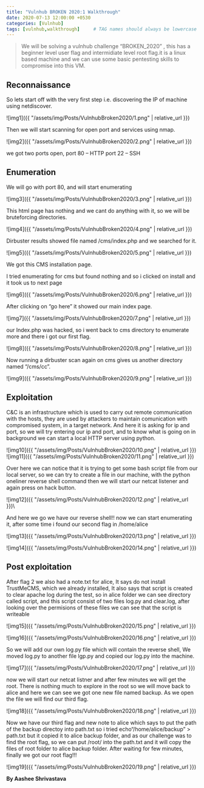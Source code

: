 ```yaml
---
title: "Vulnhub BROKEN 2020:1 Walkthrough"
date: 2020-07-13 12:00:00 +0530
categories: [Vulnhub]
tags: [vulnhub,walkthrough]     # TAG names should always be lowercase
---
```


>We will be solving a vulnhub challenge “BROKEN_2020” , this has a beginner level user flag and intermidiate level root flag.it is a linux based machine and we can use some basic pentesting skills to compromise into this VM.


## Reconnaissance

So lets start off with the very first step i.e. discovering the IP of machine using
netdiscover.

![img1]({{ "/assets/img/Posts/VulnhubBroken2020/1.png" | relative_url }})

Then we will start scanning for open port and services using nmap.

![img2]({{ "/assets/img/Posts/VulnhubBroken2020/2.png" | relative_url }})

we got two ports open,
port 80 – HTTP
port 22 – SSH

## Enumeration

We will go with port 80, and will start enumerating

![img3]({{ "/assets/img/Posts/VulnhubBroken2020/3.png" | relative_url }})

This html page has nothing and we cant do anything with it, so we will be
bruteforcing directories.

![img4]({{ "/assets/img/Posts/VulnhubBroken2020/4.png" | relative_url }})

Dirbuster results showed file named /cms/index.php and we searched for it.

![img5]({{ "/assets/img/Posts/VulnhubBroken2020/5.png" | relative_url }})

We got this CMS installation page.

I tried enumerating for cms but found nothing and so i clicked on install and it
took us to next page

![img6]({{ "/assets/img/Posts/VulnhubBroken2020/6.png" | relative_url }})

After clicking on “go here” it showed our main index page.

![img7]({{ "/assets/img/Posts/VulnhubBroken2020/7.png" | relative_url }})

our Index.php was hacked, so i went back to cms directory to enumerate more
and there i got our first flag.

![img8]({{ "/assets/img/Posts/VulnhubBroken2020/8.png" | relative_url }})

Now running a dirbuster scan again on cms gives us another directory named
“/cms/cc”.

![img9]({{ "/assets/img/Posts/VulnhubBroken2020/9.png" | relative_url }})

## Exploitation

C&C is an infrastructure which is used to carry out remote communication with
the hosts, they are used by attackers to maintain comunication with
compromised system, in a target network.
And here it is asking for ip and port, so we will try entering our ip and port, and
to know what is going on in background we can start a local HTTP server using
python.

![img10]({{ "/assets/img/Posts/VulnhubBroken2020/10.png" | relative_url }})
![img11]({{ "/assets/img/Posts/VulnhubBroken2020/11.png" | relative_url }})

Over here we can notice that it is trying to get some bash script file from our
local server, so we can try to create a file in our machine, with the python
oneliner reverse shell command then we will start our netcat listener and again
press on hack button.

![img12]({{ "/assets/img/Posts/VulnhubBroken2020/12.png" | relative_url }})\

And here we go we have our reverse shell!!
now we can start enumerating it, after some time i found our second flag in
/home/alice

![img13]({{ "/assets/img/Posts/VulnhubBroken2020/13.png" | relative_url }})

![img14]({{ "/assets/img/Posts/VulnhubBroken2020/14.png" | relative_url }})

## Post exploitation

After flag 2 we also had a note.txt for alice,
It says do not install TrustMeCMS, which we already installed, It also says that
script is created to clear apache log during the test, so in alice folder we can see
directory called script, and this script consist of two files log.py and clear.log,
after looking over the permisions of these files we can see that the script is
writeable

![img15]({{ "/assets/img/Posts/VulnhubBroken2020/15.png" | relative_url }})

![img16]({{ "/assets/img/Posts/VulnhubBroken2020/16.png" | relative_url }})

So we will add our own log.py file which will contain the reverse shell,
We moved log.py to another file lgp.py and copied our log.py into the machine. 

![img17]({{ "/assets/img/Posts/VulnhubBroken2020/17.png" | relative_url }})

now we will start our netcat listner and after few minutes we will get the root.
There is nothing much to explore in the root so we will move back to alice and
here we can see we got one new file named backup. As we open the file we will
find our third flag.

![img18]({{ "/assets/img/Posts/VulnhubBroken2020/18.png" | relative_url }})

Now we have our third flag and new note to alice which says to put the path of
the backup directoy into path.txt
so i tried echo“/home/alice/backup” > path.txt
but it copied it to alice backup folder, and as our challenge was to find the root
flag, so we can put /root/ into the path.txt and it will copy the files of root folder
to alice backup folder.
After waiting for few minutes, finally we got our root flag!!!

![img19]({{ "/assets/img/Posts/VulnhubBroken2020/19.png" | relative_url }})


**By Aashee Shrivastava**
<br>

